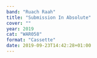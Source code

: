 ```yaml
---
band: "Ruach Raah"
title: "Submission In Absolute"
cover: ""
year: 2019
cat: "WAR058"
format: "Cassette"
date: 2019-09-23T14:42:28+01:00
---
```

